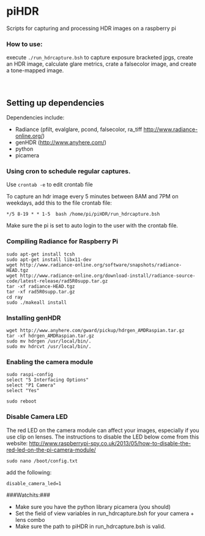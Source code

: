 # piHDR
Scripts for capturing and processing HDR images on a raspberry pi
  


### How to use:
execute `./run_hdrcapture.bsh` to capture exposure bracketed jpgs, create an HDR image, calculate glare metrics, crate a falsecolor image, and create a tone-mapped image.  
<br>
<br>

## Setting up dependencies
Dependencies include:
* Radiance (pfilt, evalglare, pcond, falsecolor, ra_tiff http://www.radiance-online.org/)
* genHDR (http://www.anyhere.com/)
* python
* picamera

### Using cron to schedule regular captures.
Use `crontab -e` to edit crontab file
  
To capture an hdr image every 5 minutes between 8AM and 7PM on weekdays, add this to the file crontab file:
```
*/5 8-19 * * 1-5  bash /home/pi/piHDR/run_hdrcapture.bsh
```
Make sure the pi is set to auto login to the user with the crontab file.

### Compiling Radiance for Raspberry Pi
```
sudo apt-get install tcsh
sudo apt-get install libx11-dev
wget http://www.radiance-online.org/software/snapshots/radiance-HEAD.tgz
wget http://www.radiance-online.org/download-install/radiance-source-code/latest-release/rad5R0supp.tar.gz
tar -xf radiance-HEAD.tgz
tar -xf rad5R0supp.tar.gz
cd ray
sudo ./makeall install
```

### Installing genHDR
```
wget http://www.anyhere.com/gward/pickup/hdrgen_AMDRaspian.tar.gz
tar -xf hdrgen_AMDRaspian.tar.gz
sudo mv hdrgen /usr/local/bin/.
sudo mv hdrcvt /usr/local/bin/.
```

### Enabling the camera module
```
sudo raspi-config
select "5 Interfacing Options"
select "P1 Camera"
select "Yes"

sudo reboot
```

### Disable Camera LED ###
The red LED on the camera module can affect your images, especially if you use clip on lenses. The instructions to disable the LED below come from this website: http://www.raspberrypi-spy.co.uk/2013/05/how-to-disable-the-red-led-on-the-pi-camera-module/
```
sudo nano /boot/config.txt
```
add the following:
```
disable_camera_led=1
```

###Watchits:###
* Make sure you have the python library picamera (you should)
* Set the field of view variables in run_hdrcapture.bsh for your camera + lens combo
* Make sure the path to piHDR in run_hdrcapture.bsh is valid.

 
